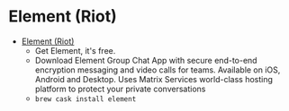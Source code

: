 # Element (Riot)
- [Element (Riot)](https://element.io/get-started)
  -  Get Element, it's free.
  - Download Element Group Chat App with secure end-to-end encryption messaging and video calls for teams. Available on iOS, Android and Desktop. Uses Matrix Services world-class hosting platform to protect your private conversations
  - `brew cask install element`
